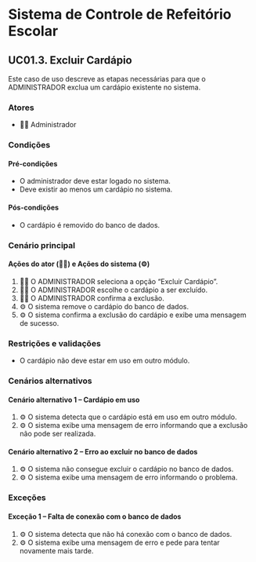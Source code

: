 # Sistema de Controle de Refeitório Escolar

## UC01.3. Excluir Cardápio

Este caso de uso descreve as etapas necessárias para que o ADMINISTRADOR exclua um cardápio existente no sistema.

### Atores
- 👨‍💼 Administrador

### Condições
#### Pré-condições
- O administrador deve estar logado no sistema.
- Deve existir ao menos um cardápio no sistema.

#### Pós-condições
- O cardápio é removido do banco de dados.

### Cenário principal
#### Ações do ator (👨‍💼) e Ações do sistema (⚙️)
1. 👨‍💼 O ADMINISTRADOR seleciona a opção “Excluir Cardápio”.
2. 👨‍💼 O ADMINISTRADOR escolhe o cardápio a ser excluído.
3. 👨‍💼 O ADMINISTRADOR confirma a exclusão.
4. ⚙️ O sistema remove o cardápio do banco de dados.
5. ⚙️ O sistema confirma a exclusão do cardápio e exibe uma mensagem de sucesso.

### Restrições e validações
- O cardápio não deve estar em uso em outro módulo.

### Cenários alternativos
#### Cenário alternativo 1 – Cardápio em uso
1. ⚙️ O sistema detecta que o cardápio está em uso em outro módulo.
2. ⚙️ O sistema exibe uma mensagem de erro informando que a exclusão não pode ser realizada.

#### Cenário alternativo 2 – Erro ao excluir no banco de dados
1. ⚙️ O sistema não consegue excluir o cardápio no banco de dados.
2. ⚙️ O sistema exibe uma mensagem de erro informando o problema.

### Exceções
#### Exceção 1 – Falta de conexão com o banco de dados
1. ⚙️ O sistema detecta que não há conexão com o banco de dados.
2. ⚙️ O sistema exibe uma mensagem de erro e pede para tentar novamente mais tarde.
